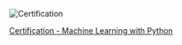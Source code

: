![Certification](/Users/bayusedana/Documents/GitHub/freeCodeCamp-Machine-Learning/FCC%20ML.png)


[Certification - Machine Learning with Python](https://www.freecodecamp.org/certification/bayusedana26/machine-learning-with-python-v7)